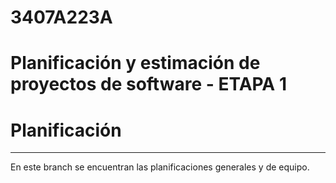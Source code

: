 # 3407A223A
Planificación y estimación de proyectos de software - ETAPA 1
=================================================================

# Planificación
----------------------
En este branch se encuentran las planificaciones generales y de equipo.

